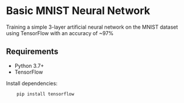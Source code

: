 # Basic MNIST Neural Network

Training a simple 3-layer artificial neural network on the MNIST dataset using TensorFlow with an accuracy of ~97%

## Requirements

- Python 3.7+
- TensorFlow

Install dependencies:

```bash
    pip install tensorflow